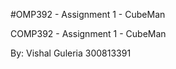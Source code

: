 #OMP392 - Assignment 1 - CubeMan

COMP392 - Assignment 1 - CubeMan

By: Vishal Guleria
    300813391
